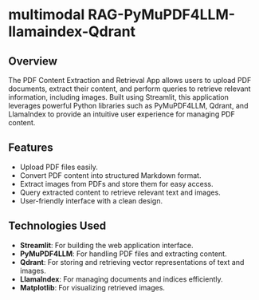 # multimodal RAG-PyMuPDF4LLM-llamaindex-Qdrant

## Overview

The PDF Content Extraction and Retrieval App allows users to upload PDF documents, extract their content, and perform queries to retrieve relevant information, including images. Built using Streamlit, this application leverages powerful Python libraries such as PyMuPDF4LLM, Qdrant, and LlamaIndex to provide an intuitive user experience for managing PDF content.

## Features

- Upload PDF files easily.
- Convert PDF content into structured Markdown format.
- Extract images from PDFs and store them for easy access.
- Query extracted content to retrieve relevant text and images.
- User-friendly interface with a clean design.

## Technologies Used

- **Streamlit**: For building the web application interface.
- **PyMuPDF4LLM**: For handling PDF files and extracting content.
- **Qdrant**: For storing and retrieving vector representations of text and images.
- **LlamaIndex**: For managing documents and indices efficiently.
- **Matplotlib**: For visualizing retrieved images.

